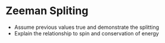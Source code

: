  # Zeeman Spliting 
 - Assume previous values true and demonstrate the splitting 
 - Explain the relationship to spin and conservation of energy 